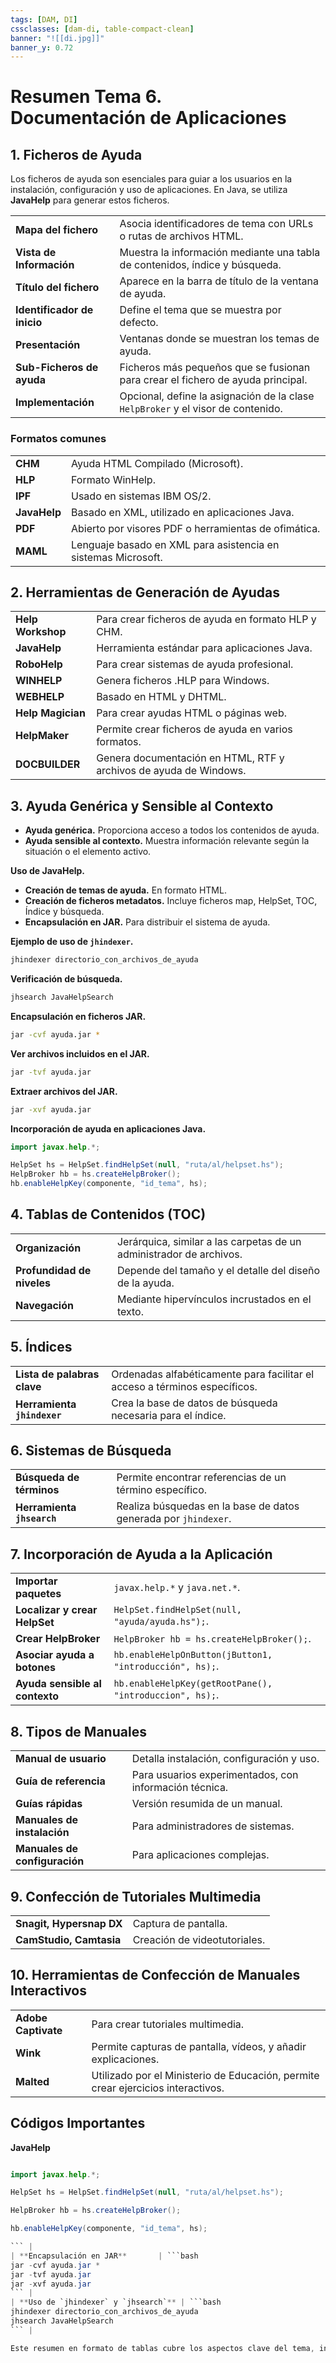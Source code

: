 ```yaml
---
tags: [DAM, DI]
cssclasses: [dam-di, table-compact-clean]
banner: "![[di.jpg]]"
banner_y: 0.72
---
```


# **Resumen Tema 6.** <br> Documentación de Aplicaciones

## 1. Ficheros de Ayuda

Los ficheros de ayuda son esenciales para guiar a los usuarios en la instalación, configuración y uso de aplicaciones. En Java, se utiliza **JavaHelp** para generar estos ficheros.

| | |
|------------------------------|---------------------------------------------------------------------------------|
| **Mapa del fichero**         | Asocia identificadores de tema con URLs o rutas de archivos HTML.               |
| **Vista de Información**     | Muestra la información mediante una tabla de contenidos, índice y búsqueda.     |
| **Título del fichero**       | Aparece en la barra de título de la ventana de ayuda.                           |
| **Identificador de inicio**  | Define el tema que se muestra por defecto.                                      |
| **Presentación**             | Ventanas donde se muestran los temas de ayuda.                                  |
| **Sub-Ficheros de ayuda**    | Ficheros más pequeños que se fusionan para crear el fichero de ayuda principal. |
| **Implementación**           | Opcional, define la asignación de la clase `HelpBroker` y el visor de contenido.|

### Formatos comunes

| | |
|--------------|---------------------------------------------------------------------------------|
| **CHM**      | Ayuda HTML Compilado (Microsoft).                                              |
| **HLP**      | Formato WinHelp.                                                               |
| **IPF**      | Usado en sistemas IBM OS/2.                                                    |
| **JavaHelp** | Basado en XML, utilizado en aplicaciones Java.                                 |
| **PDF**      | Abierto por visores PDF o herramientas de ofimática.                           |
| **MAML**     | Lenguaje basado en XML para asistencia en sistemas Microsoft.                  |

## 2. Herramientas de Generación de Ayudas

|   |                                                            |
|-----------------------|---------------------------------------------------------------------------------|
| **Help Workshop**      | Para crear ficheros de ayuda en formato HLP y CHM.                              |
| **JavaHelp**           | Herramienta estándar para aplicaciones Java.                                    |
| **RoboHelp**           | Para crear sistemas de ayuda profesional.                                       |
| **WINHELP**            | Genera ficheros .HLP para Windows.                                              |
| **WEBHELP**            | Basado en HTML y DHTML.                                                         |
| **Help Magician**      | Para crear ayudas HTML o páginas web.                                           |
| **HelpMaker**          | Permite crear ficheros de ayuda en varios formatos.                             |
| **DOCBUILDER**         | Genera documentación en HTML, RTF y archivos de ayuda de Windows.               |

## 3. Ayuda Genérica y Sensible al Contexto

- **Ayuda genérica.** Proporciona acceso a todos los contenidos de ayuda. 
- **Ayuda sensible al contexto.** Muestra información relevante según la situación o el elemento activo.

**Uso de JavaHelp.**

- **Creación de temas de ayuda.** En formato HTML.
- **Creación de ficheros metadatos.** Incluye ficheros map, HelpSet, TOC, Índice y búsqueda.
- **Encapsulación en JAR.** Para distribuir el sistema de ayuda.

**Ejemplo de uso de `jhindexer`.**

```bash
jhindexer directorio_con_archivos_de_ayuda
```

**Verificación de búsqueda.**

```bash
jhsearch JavaHelpSearch
```

**Encapsulación en ficheros JAR.**

```bash
jar -cvf ayuda.jar *
```

**Ver archivos incluidos en el JAR.**

```bash
jar -tvf ayuda.jar
```

**Extraer archivos del JAR.**

```bash
jar -xvf ayuda.jar
```

**Incorporación de ayuda en aplicaciones Java.**

```java
import javax.help.*;

HelpSet hs = HelpSet.findHelpSet(null, "ruta/al/helpset.hs");
HelpBroker hb = hs.createHelpBroker();
hb.enableHelpKey(componente, "id_tema", hs);
```

## 4. Tablas de Contenidos (TOC)

| | |
|-----------------------------|---------------------------------------------------------------------------------|
| **Organización**            | Jerárquica, similar a las carpetas de un administrador de archivos.             |
| **Profundidad de niveles**  | Depende del tamaño y el detalle del diseño de la ayuda.                        |
| **Navegación**              | Mediante hipervínculos incrustados en el texto.                                 |

## 5. Índices

| | |
|-----------------------------|---------------------------------------------------------------------------------|
| **Lista de palabras clave** | Ordenadas alfabéticamente para facilitar el acceso a términos específicos.      |
| **Herramienta `jhindexer`** | Crea la base de datos de búsqueda necesaria para el índice.                     |

## 6. Sistemas de Búsqueda

| | |
|-----------------------------|---------------------------------------------------------------------------------|
| **Búsqueda de términos**    | Permite encontrar referencias de un término específico.                         |
| **Herramienta `jhsearch`**  | Realiza búsquedas en la base de datos generada por `jhindexer`.                 |

## 7. Incorporación de Ayuda a la Aplicación

| | |
|---------------------------------|---------------------------------------------------------------------------------|
| **Importar paquetes**           | `javax.help.*` y `java.net.*`.                                                  |
| **Localizar y crear HelpSet**   | `HelpSet.findHelpSet(null, "ayuda/ayuda.hs");`.                                 |
| **Crear HelpBroker**            | `HelpBroker hb = hs.createHelpBroker();`.                                       |
| **Asociar ayuda a botones**     | `hb.enableHelpOnButton(jButton1, "introducción", hs);`.                         |
| **Ayuda sensible al contexto**  | `hb.enableHelpKey(getRootPane(), "introduccion", hs);`.                         |

## 8. Tipos de Manuales

| | |
|---------------------------------|---------------------------------------------------------------------------------|
| **Manual de usuario**           | Detalla instalación, configuración y uso.                                       |
| **Guía de referencia**          | Para usuarios experimentados, con información técnica.                          |
| **Guías rápidas**               | Versión resumida de un manual.                                                  |
| **Manuales de instalación**     | Para administradores de sistemas.                                               |
| **Manuales de configuración**   | Para aplicaciones complejas.                                                    |

## 9. Confección de Tutoriales Multimedia

| | |
|--------------------------------|---------------------------------------------------------------------------------|
| **Snagit, Hypersnap DX**       | Captura de pantalla.                                                            |
| **CamStudio, Camtasia**        | Creación de videotutoriales.                                                    |

## 10. Herramientas de Confección de Manuales Interactivos

| | |
|--------------------------------|---------------------------------------------------------------------------------|
| **Adobe Captivate**            | Para crear tutoriales multimedia.                                               |
| **Wink**                       | Permite capturas de pantalla, vídeos, y añadir explicaciones.                   |
| **Malted**                     | Utilizado por el Ministerio de Educación, permite crear ejercicios interactivos.|

## Códigos Importantes

**JavaHelp**

```java

import javax.help.*;

HelpSet hs = HelpSet.findHelpSet(null, "ruta/al/helpset.hs");

HelpBroker hb = hs.createHelpBroker();

hb.enableHelpKey(componente, "id_tema", hs);

``` |
| **Encapsulación en JAR**       | ```bash
jar -cvf ayuda.jar *
jar -tvf ayuda.jar
jar -xvf ayuda.jar
``` |
| **Uso de `jhindexer` y `jhsearch`** | ```bash
jhindexer directorio_con_archivos_de_ayuda
jhsearch JavaHelpSearch
``` |

Este resumen en formato de tablas cubre los aspectos clave del tema, incluyendo los códigos y comandos más relevantes para el estudio.
